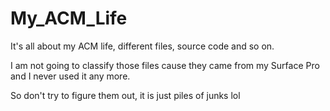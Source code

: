 # My_ACM_Life
It's all about my ACM life, different files, source code and so on.

I am not going to classify those files cause they came from my Surface Pro and I never used it any more.

So don't try to figure them out, it is just piles of junks lol
